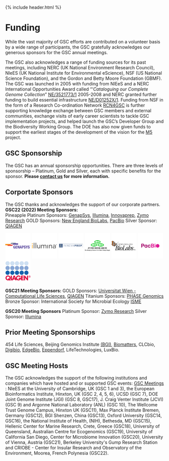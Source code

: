 {% include header.html %}

# Funding

While the vast majority of GSC efforts are contributed on a volunteer basis by a wide range of participants, the GSC gratefully acknowledges our generous sponsors for the GSC annual meetings.

The GSC also acknowledges a range of funding sources for its past meetings, including NERC (UK National Environment Research Council), NIeES (UK National Institute for Environmental eScience), NSF (US National Science Foundation), and the Gordon and Betty Moore Foundation (GBMF).
The GSC was launched in 2005 with funding from NIEeS and a NERC International Opportunities Award called “‘_Cataloguing our Complete Genome Collection_” [NE/3521773/1](http://gotw.nerc.ac.uk/list_full.asp?pcode=NE/D521773/1&cookieConsent=A) 2005-2008 and NERC granted further funding to build essential infrastructure [NE/D01252X/1](http://gotw.nerc.ac.uk/list_full.asp?pcode=NE/D01252X/1&cookieConsent=A). Funding from NSF in the form of a Research Co-ordination Network [RCN4GSC](https://pubmed.ncbi.nlm.nih.gov/21304642/) is further supporting knowledge exchange between GSC members and external communities, exchange visits of early career scientists to tackle GSC implementation projects, and helped launch the GSC’s Developer Group and the Biodiversity Working Group. The DOE has also now given funds to support the earliest stages of the development of the vision for the [M5](https://www.gensc.org/pages/projects/m5-project.html) project.


## GSC Sponsorship

The GSC has an annual sponsorship opportunities. There are three levels of sponsorship – Platinum, Gold and Silver, each with specific benefits for the sponsor. **Please [contact us](https://www.gensc.org/pages/contact.html) for more information.**

## Corportate Sponsors 
The GSC thanks and acknowledges the support of our corporate partners. 
**GSC22 (2022) Meeting Sponsors:**  
Pineapple Platinum Sponsors: [GenapSys](https://genapsys.com), [Illumina](https://www.illumina.com), [Innovaprep](https://www.innovaprep.com), [Zymo Research](https://www.zymoresearch.com)
GOLD Sponsors: [New England BioLabs](https://www.neb.com), [PacBio](https://www.pacb.com)
Silver Sponsor: [QIAGEN](https://www.qiagen.com/)


<a href="https://genapsys.com" target=blank><img style="vertical-align: top" src="../../images/gsc22_sponsor_logos/gsc22_sponsor_Genapsys_logo_with_TM.png" alt="GenapSys logo" width="80" height="80" /></a>
<a href="https://www.illumina.com" target=blank><img style="vertical-align: top" src="../../images/gsc22_sponsor_logos/gsc22_sponsor_Illumina.png" alt="Illumina logo" width="80" height="80" /></a>
<a href="https://www.innovaprep.com" target=blank><img style="vertical-align: top" src="../../images/gsc22_sponsor_logos/gsc22_sponsor_innovaprepLogo.png" alt="Innovaprep logo" width="80" height="80" /></a>
<a href="https://www.zymoresearch.com" target=blank><img style="vertical-align: top" src="../../images/gsc22_sponsor_logos/gsc22_sponsor_ZymoResearch.jpg" alt="Zymo Research logo" width="80" height="80" /></a>
<a href="https://www.neb.com" target=blank><img style="vertical-align: top" src="../../images/gsc22_sponsor_logos/gsc22_sponsor_NEB.png" alt="New England BioLabs logo" width="80" height="80" /></a>
<a href="https://www.pacb.com" target=blank><img style="vertical-align: top" src="../../images/gsc22_sponsor_logos/gsc22_sponsor_logo_pacbio.png" alt="PacBio logo" width="80" height="80" /></a>
<a href="https://www.qiagen.com/" target=blank><img style="vertical-align: top" src="../../images/gsc22_sponsor_logos/gsc22_sponsor_QLogo_30mm_RGB_regist.jpg" alt="QIAGEN logo" width="80" height="80" /></a>


**GSC21 Meeting Sponsors:** 
GOLD Sponsors: [Universitat Wien - Computational Life Sciences](https://lifesciences.univie.ac.at/research/key-research-areas/computational-life-sciences/), [QIAGEN](https://www.qiagen.com/)
Titanium Sponsors: [PHASE Genomics](https://phasegenomics.com)
Bronze Sponsor: International Society for Microbial Ecology [ISME](https://www.isme-microbes.org) 


**GSC20 Meeting Sponsors**
Platinum Sponsor: [Zymo Research](https://www.zymoresearch.com)
Silver Sponsor: [Illumina](https://www.illumina.com)



## Prior Meeting Sponsorships
454 Life Sciences, Beijing Genomics Institute [(BGI)](https://www.bgi.com/global/home), [Biomatters](https://www.geneious.com/about/), CLCbio, [Digibio](https://digibio.org), [EdgeBio](https://www.edgebio.com), [Eppendorf](https://www.eppendorf.com/US-en/),   LifeTechnologies, LuxBio.



## GSC Meeting Hosts
The GSC acknowledges the support of the following institutions and companies which have hosted and or supported GSC events:
[GSC Meetings](https://www.gensc.org/pages/meetings.html) : 
NIeES at the University of Cambridge, UK (GSC 1 and 3), the European Bioinformatics Institute, Hinxton, UK (GSC 2, 4, 5, 6), UCSD (GSC 7), DOE Joint Genome Institute (JGI) (GSC 8, GSC17), J. Craig Venter Institute (JCVI) (GSC 9) and Argonne National Laboratory (ANL) (GSC 10), The Wellcome Trust Genome Campus, Hinxton UK (GSC11), Max Planck Institute Bremen, Germany (GSC12), BGI Shenzen, China (GSC13), Oxford University (GSC14, GSC16), the National Institute of Health, (NIH), Bethesda, MD (GSC15), Hellenic Center for Marine Research, Crete, Greece (GSC18), University of Queensland, Australian Centre for Ecogenomics (GSC19), University of California San Diego, Center for Microbiome Innovation (GSC20), University of Vienna, Austria (GSC21), Berkeley University's Gump Research Station and CRIOBE - Center for Insular Research and Observatory of the Environment, Moorea, French Polynesia (GSC22).  




